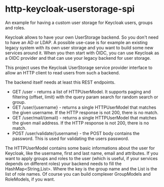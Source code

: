 # http-keycloak-userstorage-spi

An example for having a custom user storage for Keycloak users, groups and roles.

Keycloak allows to have your own UserStorage backend. So you don't need to have an AD or LDAP. A possible use-case is for example an existing legacy system with its own user storage and you want to build some new services around it. When you then start with OIDC, you can use Keycloak as a OIDC provider and that can use your legacy backend for user storage.

This project uses the Keycloak UserStorage service provider interface to allow an HTTP client to read users from such a backend.

The backend itself needs at least this REST endpoints.

- GET /user - returns a list of HTTPUserModel. It supports paging and filtering (offset, limit) with the query param search for random search or group.
- GET /user/{username} - returns a single HTTPUserModel that matches the given username. If the HTTP response is not 200, there is no match.
- GET /user/mail/{email} - returns a single HTTPUserModel that matches the given mail address. If the HTTP response is not 200, there is no match.
- POST /user/validate/{username} - the POST body contains the password. This is used for validating the users password.

The HTTPUserModel contains some basic informations about the user for Keycloak, like the username, first and last name, email and attributes. If you want to apply groups and roles to the user (which is useful, if your services depends on different roles) your backend needs to fill the HashMap<String,List<String>>. Where the key is the group name and the List<String> is the list of role names. Of course you can build complexer GroupModels and RoleModels, if you want.